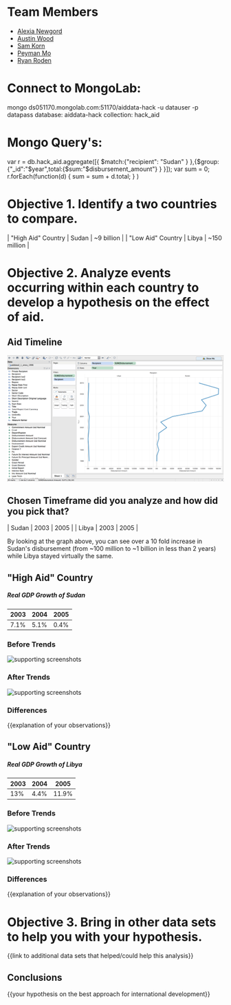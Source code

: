 # Team Members

* [Alexia Newgord](https://github.com/alne4294)
* [Austin Wood](https://github.com/indiesquidge)
* [Sam Korn](https://github.com/sako0938)
* [Peyman Mo](https://github.com/peymanmortazavi)
* [Ryan Roden](https://github.com/rodenr)

# Connect to MongoLab:
mongo ds051170.mongolab.com:51170/aiddata-hack -u datauser -p datapass
database: aiddata-hack
collection: hack_aid

# Mongo Query's:
var r = db.hack_aid.aggregate([{ $match:{"recipient": "Sudan" } },{$group:{"_id":"$year",total:{$sum:"$disbursement_amount"} } }]);
var sum = 0;
r.forEach(function(d) { sum = sum + d.total; } )

# Objective 1. Identify a two countries to compare.

| "High Aid" Country | Sudan | ~9 billion |
| "Low Aid" Country  | Libya | ~150 million |

# Objective 2. Analyze events occurring within each country to develop a hypothesis on the effect of aid.

## Aid Timeline

![screenshot of the timeline analysis](img/aid_timeline.png?raw=true) 

## Chosen Timeframe did you analyze and how did you pick that?

| Sudan | 2003 | 2005 |
| Libya | 2003 | 2005 |

By looking at the graph above, you can see over a 10 fold increase in Sudan's disbursement
(from ~100 million to ~1 billion in less than 2 years) while Libya stayed virtually the same.


## "High Aid" Country

##### Real GDP Growth of Sudan
|2003  | 2004 | 2005  |
|------|------|-------|
| 7.1% | 5.1% | 0.4%  |

### Before Trends

![supporting screenshots](image.png?raw=true) 

### After Trends

![supporting screenshots](image.png?raw=true) 

### Differences

{{explanation of your observations}}


## "Low Aid" Country

##### Real GDP Growth of Libya
|2003 | 2004 |	2005 |
|-----|------|-------|
|13%  |	4.4% | 11.9% |

### Before Trends


![supporting screenshots](image.png?raw=true) 

### After Trends


![supporting screenshots](image.png?raw=true) 

### Differences

{{explanation of your observations}}


# Objective 3. Bring in other data sets to help you with your hypothesis.

{{link to additional data sets that helped/could help this analysis}}


## Conclusions

{{your hypothesis on the best approach for international development}}
